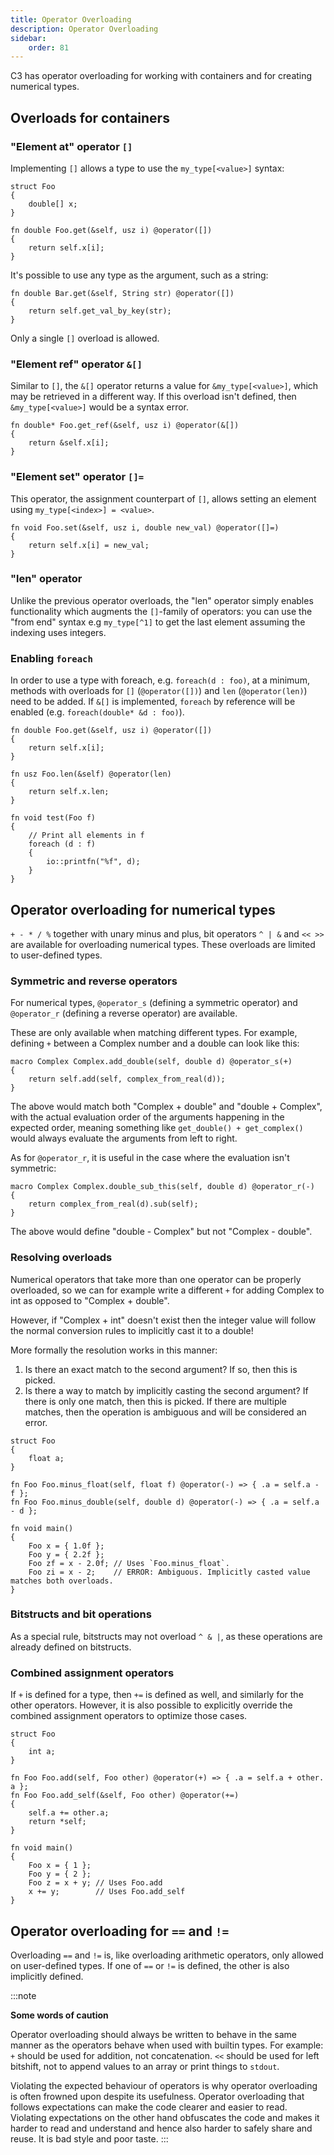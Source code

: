 ```yaml
---
title: Operator Overloading
description: Operator Overloading
sidebar:
    order: 81
---
```


C3 has operator overloading for working with containers and for
creating numerical types.

## Overloads for containers

### "Element at" operator `[]`

Implementing `[]` allows a type to use the `my_type[<value>]` syntax:

```c3
struct Foo
{
    double[] x;
}

fn double Foo.get(&self, usz i) @operator([])
{
    return self.x[i];
}
```

It's possible to use any type as the argument, such as a string:

```c3
fn double Bar.get(&self, String str) @operator([])
{
    return self.get_val_by_key(str);
}
```

Only a single `[]` overload is allowed.

### "Element ref" operator `&[]`

Similar to `[]`, the `&[]` operator returns a value for `&my_type[<value>]`, which may
be retrieved in a different way. If this overload isn't defined, then `&my_type[<value>]` would
be a syntax error.

```c3
fn double* Foo.get_ref(&self, usz i) @operator(&[])
{
    return &self.x[i];
}
```

### "Element set" operator `[]=`

This operator, the assignment counterpart of `[]`, allows setting an element using `my_type[<index>] = <value>`.

```c3
fn void Foo.set(&self, usz i, double new_val) @operator([]=)
{
    return self.x[i] = new_val;
}
```

### "len" operator

Unlike the previous operator overloads, the "len" operator simply enables functionality
which augments the `[]`-family of operators: you can use the "from end" syntax e.g `my_type[^1]` 
to get the last element assuming the indexing uses integers.

### Enabling `foreach`

In order to use a type with foreach, e.g. `foreach(d : foo)`, at a minimum, methods 
with overloads for `[]` (`@operator([])`) and `len` (`@operator(len)`) need to be added. 
If `&[]` is implemented, `foreach` by reference will be enabled (e.g. `foreach(double* &d : foo)`).

```c3
fn double Foo.get(&self, usz i) @operator([])
{
    return self.x[i];
}

fn usz Foo.len(&self) @operator(len)
{
    return self.x.len;
}

fn void test(Foo f)
{
    // Print all elements in f
    foreach (d : f)
    {
        io::printfn("%f", d);
    }
}
```

## Operator overloading for numerical types

`+ - * / %` together with unary minus and plus, bit operators `^ | &` and `<< >>` are available for overloading
numerical types. These overloads are limited to user-defined types.

### Symmetric and reverse operators

For numerical types, `@operator_s` (defining a symmetric operator)
and `@operator_r` (defining a reverse operator) are available.

These are only available when matching different types. For example,
defining `+` between a Complex number and a double can look like this:

```c3
macro Complex Complex.add_double(self, double d) @operator_s(+)
{
    return self.add(self, complex_from_real(d));
}
```

The above would match both "Complex + double" and "double + Complex",
with the actual evaluation order of the arguments happening in 
the expected order, meaning something like `get_double() + get_complex()`
would always evaluate the arguments from left to right.

As for `@operator_r`, it is useful in the case where the evaluation
isn't symmetric:

```c3
macro Complex Complex.double_sub_this(self, double d) @operator_r(-)
{
    return complex_from_real(d).sub(self);
}
```

The above would define "double - Complex" but not "Complex - double".

### Resolving overloads

Numerical operators that take more than one operator can be properly overloaded,
so we can for example write a different `+` for adding Complex to int
as opposed to "Complex + double".

However, if "Complex + int" doesn't exist then the integer value will follow
the normal conversion rules to implicitly cast it to a double!

More formally the resolution works in this manner:

1. Is there an exact match to the second argument? If so, then this is picked.
2. Is there a way to match by implicitly casting the second argument? If there 
is only one match, then this is picked. If there are multiple matches, then the operation is ambiguous and will be considered an error.

```c3
struct Foo
{
    float a;
}

fn Foo Foo.minus_float(self, float f) @operator(-) => { .a = self.a - f };
fn Foo Foo.minus_double(self, double d) @operator(-) => { .a = self.a - d };

fn void main()
{
    Foo x = { 1.0f };
    Foo y = { 2.2f };
    Foo zf = x - 2.0f; // Uses `Foo.minus_float`.
    Foo zi = x - 2;    // ERROR: Ambiguous. Implicitly casted value matches both overloads.
}

```
### Bitstructs and bit operations

As a special rule, bitstructs may not overload `^ & |`, as these operations are already
defined on bitstructs.

### Combined assignment operators

If `+` is defined for a type, then `+=` is defined as well, and similarly for the
other operators. However, it is also possible to explicitly override the combined assignment
operators to optimize those cases.

```c3
struct Foo
{
    int a;
}

fn Foo Foo.add(self, Foo other) @operator(+) => { .a = self.a + other. a };
fn Foo Foo.add_self(&self, Foo other) @operator(+=)
{
    self.a += other.a;
    return *self;
}

fn void main()
{
    Foo x = { 1 };
    Foo y = { 2 };
    Foo z = x + y; // Uses Foo.add
    x += y;        // Uses Foo.add_self
}
```

## Operator overloading for `==` and `!=`

Overloading `==` and `!=` is, like overloading arithmetic operators, only allowed on user-defined types. If one of `==` or `!=` is defined, the other is also implicitly defined.

:::note

**Some words of caution**

Operator overloading should always be written to behave in the same manner
as the operators behave when used with builtin types. For example: `+` should be used for addition, not concatenation. `<<` should be used for left bitshift, not to append values to an array or print things to `stdout`.

Violating the expected behaviour of operators is why operator overloading
is often frowned upon despite its usefulness. Operator overloading that
follows expectations can make the code clearer and easier to read. Violating
expectations on the other hand obfuscates the code and makes it harder to
read and understand and hence also harder to safely share and reuse. It is 
bad style and poor taste.
:::
